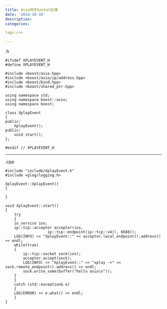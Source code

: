 ```yaml
---
title: Asio同步Socket处理
date: '2014-10-10'
description:
categories:

tags:c++

---
```

.h

	#ifndef XPLAYEVENT_H
	#define XPLAYEVENT_H

	#include <boost/asio.hpp>
	#include <boost/asio/ip/address.hpp>
	#include <boost/bind.hpp>
	#include <boost/shared_ptr.hpp>

	using namespace std;
	using namespace boost::asio;
	using namespace boost;

	class XplayEvent
	{
	public:
	    XplayEvent();
	public:
	    void start();
	};

	#endif // XPLAYEVENT_H


---
.cpp

	#include "include/XplayEvent.h"
	#include <glog/logging.h>

	XplayEvent::XplayEvent()
	{

	}

	void XplayEvent::start()
	{
	    try
	    {
		io_service ios;
		ip::tcp::acceptor acceptor(ios,
					   ip::tcp::endpoint(ip::tcp::v4(), 6688));
		LOG(INFO) << "XplayEvent::" << acceptor.local_endpoint().address() << endl;
		while(true)
		{
		    ip::tcp::socket sock(ios);
		    acceptor.accept(sock);
		    LOG(INFO) << "XplayEvent::" << "xplay ->" << sock.remote_endpoint().address() << endl;
		    sock.write_some(buffer("hello asio\n"));
		}
	    }
	    catch (std::exception& e)
	    {
		LOG(ERROR) << e.what() << endl;
	    }
	}


